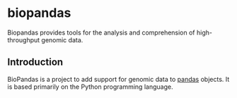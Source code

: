 biopandas
=========

Biopandas provides tools for the analysis and comprehension of high-throughput genomic data.


Introduction
------------

BioPandas is a project to add support for genomic data to [pandas](http://pandas.pydata.org) objects. It is based primarily on the Python programming language.



